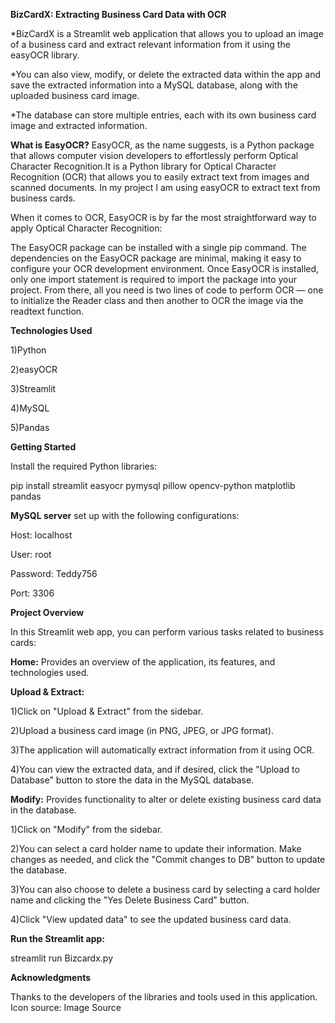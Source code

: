 **BizCardX: Extracting Business Card Data with OCR**

*BizCardX is a Streamlit web application that allows you to upload an image of a business card and extract relevant information from it using the easyOCR library.

*You can also view, modify, or delete the extracted data within the app and save the extracted information into a MySQL database, along with the uploaded business card image. 

*The database can store multiple entries, each with its own business card image and extracted information.

**What is EasyOCR?**
EasyOCR, as the name suggests, is a Python package that allows computer vision developers to effortlessly perform Optical Character Recognition.It is a Python library for Optical Character Recognition (OCR) that allows you to easily extract text from images and scanned documents. In my project I am using easyOCR to extract text from business cards.

When it comes to OCR, EasyOCR is by far the most straightforward way to apply Optical Character Recognition:

The EasyOCR package can be installed with a single pip command.
The dependencies on the EasyOCR package are minimal, making it easy to configure your OCR development environment.
Once EasyOCR is installed, only one import statement is required to import the package into your project.
From there, all you need is two lines of code to perform OCR — one to initialize the Reader class and then another to OCR the image via the readtext function.

**Technologies Used**

1)Python

2)easyOCR

3)Streamlit

4)MySQL

5)Pandas

**Getting Started**

Install the required Python libraries:

pip install streamlit easyocr pymysql pillow opencv-python matplotlib pandas

**MySQL server** set up with the following configurations:

Host: localhost

User: root

Password: Teddy756

Port: 3306

**Project Overview**

In this Streamlit web app, you can perform various tasks related to business cards:

**Home:** Provides an overview of the application, its features, and technologies used.

**Upload & Extract:** 

1)Click on "Upload & Extract" from the sidebar.

2)Upload a business card image (in PNG, JPEG, or JPG format).

3)The application will automatically extract information from it using OCR.

4)You can view the extracted data, and if desired, click the "Upload to Database" button to store the data in the MySQL database.


**Modify:** Provides functionality to alter or delete existing business card data in the database. 

1)Click on "Modify" from the sidebar.

2)You can select a card holder name to update their information. Make changes as needed, and click the "Commit changes to DB" button to update the database.

3)You can also choose to delete a business card by selecting a card holder name and clicking the "Yes Delete Business Card" button.

4)Click "View updated data" to see the updated business card data.

**Run the Streamlit app:**

streamlit run Bizcardx.py

**Acknowledgments**

Thanks to the developers of the libraries and tools used in this application.
Icon source: Image Source

